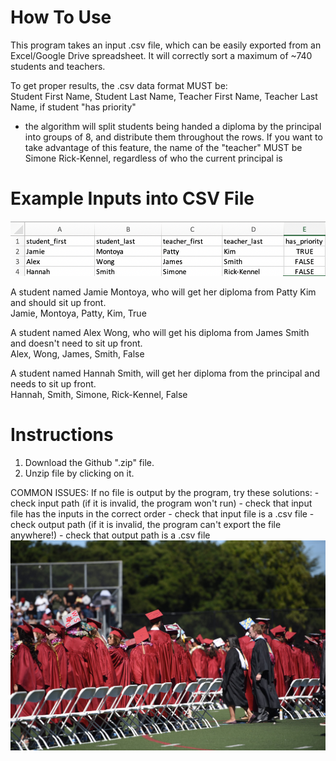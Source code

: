 # How To Use
This program takes an input .csv file, which can be easily exported from an Excel/Google Drive spreadsheet.
It will correctly sort a maximum of ~740 students and teachers.

To get proper results, the .csv data format MUST be:               
Student First Name, Student Last Name, Teacher First Name, Teacher Last Name, if student "has priority"                                                                           
* the algorithm will split students being handed a diploma by the principal into groups of 8, and distribute them throughout the rows. If you want to take advantage of this feature, the name of the "teacher" MUST be Simone Rick-Kennel, regardless of who the current principal is
                                                                                        
# Example Inputs into CSV File

![Alt text](https://github.com/novalegra/graduation-seating/blob/python-wip/sample_file.png "Graduation using the graduation-seating algorithm")

A student named Jamie Montoya, who will get her diploma from Patty Kim and should sit up front.                                                                                  
Jamie, Montoya, Patty, Kim, True                                                                                    

A student named Alex Wong, who will get his diploma from James Smith and doesn't need to sit up front.                                                                          
Alex,  Wong,    James,   Smith,  False

A student named Hannah Smith, will get her diploma from the principal and needs to sit up front.                                                                   
Hannah,  Smith,   Simone,   Rick-Kennel,  False

# Instructions
  1. Download the Github ".zip" file.
  2. Unzip file by clicking on it.


COMMON ISSUES:
  If no file is output by the program, try these solutions:
    - check input path (if it is invalid, the program won't run)
    - check that input file has the inputs in the correct order
    - check that input file is a .csv file
    - check output path (if it is invalid, the program can't export the file anywhere!)
    - check that output path is a .csv file
![Alt text](https://github.com/novalegra/graduation-seating/blob/master/RAM_1036.jpg "Graduation using the graduation-seating algorithm")
